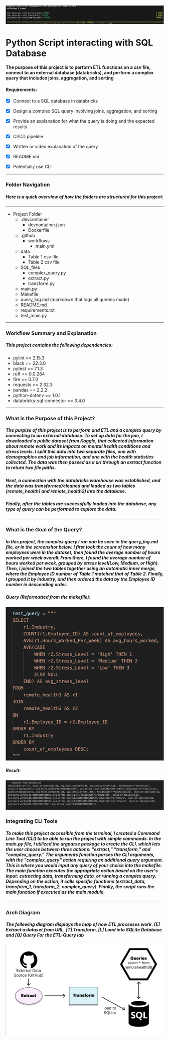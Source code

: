 

![alt text](make_test_results.png)

# Python Script interacting with SQL Database
#### The purpose of this project is to perform ETL functions on a csv file, connect to an external database (databricks), and perform a complex query that includes joins, aggregation, and sorting

#### Requirements:

- [X] Connect to a SQL database in databricks
- [X] Design a complex SQL query involving joins, aggregation, and sorting
- [X] Provide an explanation for what the query is doing and the expected results
- [X] CI/CD pipeline
- [X] Written or video explanation of the query
- [X] README.md
- [X] Potentially use CLI


---
### Folder Navigation
##### Here is a quick overview of how the folders are structured for this project:
---
- Project Folder
    - .devcontainer
        - devcontainer.json
        - Dockerfile
    - .github
        - workflows
            - main.yml
    - data
        - Table 1 csv file
        - Table 2 csv file
    - SQL_files
        - complex_query.py
        - extract.py
        - transform.py
    - main.py
    - Makefile
    - query_log.md (markdown that logs all queries made)
    - README.md
    - requirements.txt
    - test_main.py
---
### Workflow Summary and Explanation
##### This project contains the following dependencies:
- pylint == 2.15.3
- black == 22.3.0
- pytest == 7.1.3
- ruff == 0.0.284
- fire == 0.7.0
- requests == 2.32.3
- pandas == 2.2.2
- python-dotenv == 1.0.1
- databricks-sql-connector == 3.4.0
---
### What is the Purpose of this Project?
##### The purpise of this project is to perform and ETL and a complex query by connecting to an external database. To set up data for the join, I downloaded a public dataset from Kaggle, that collected information about remote work and its impacts on mental health conditions and stress levels. I split this data into two separate files, one with demographics and job information, and one with the health statistics collected. The data was then passed as a url through an extract function to return two file paths. 

##### Next, a connection with the databricks warehouse was established, and the data was transformed/cleaned and loaded as two tables (remote_health1 and remote_health2) into the database. 

##### Finally, after the tables are successfully loaded into the database, any type of query can be performed to explore the data. 

___
### What is the Goal of the Query?
##### In this project, the complex query I ran can be seen in the query_log.md file, or in the screenshot below. I first took the count of how many employees were in the dataset, then found the average number of hours worked per week overall. From there, I found the average number of hours worked per week, grouped by stress level(Low, Medium, or High). Then, I joined the two tables together using an automatic inner merge, where the Employee ID number of Table 1 matched that of Table 2. Finally, I grouped it by industry, and then ordered the data by the Employee ID number in descending order.

##### Query (Reformatted from the makefile):
![alt text](query_image.png)

##### Result:
![alt text](query_result.png)

### Integrating CLI Tools 
##### To make this project accessible from the terminal, I created a Command Line Tool (CLI) to be able to run the project with simple commands. In the main.py file, I utilized the argparse package to create the CLI, which lets the user choose between three actions: "extract," "transform," and "complex_query." The arguments function parses the CLI arguments, with the "complex_query" action requiring an additional query argument. This is where you would input any query of your choice into the makefile. The main function executes the appropriate action based on the user's input: extracting data, transforming data, or running a complex query. Depending on the action, it calls specific functions (extract_data, transform_1, transform_2, complex_query). Finally, the script runs the main function if executed as the main module.
___
### Arch Diagram 
##### The following diagram displays the map of how ETL processes work. [E] Extract a dataset from URL, [T] Transform, [L] Load into SQLite Database and [Q] Query For the ETL-Query lab
![alt text](<ETL_diagram copy.png>)


